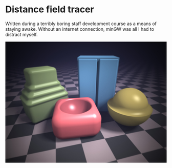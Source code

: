 Distance field tracer
=====================

Written during a terribly boring staff development course as a means of staying awake. Without an internet connection, minGW was all I had to distract myself.

![image](https://raw.githubusercontent.com/2bt/distance-field-tracer/master/out.jpg)
